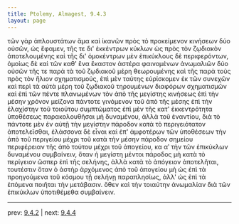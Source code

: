 ```yaml
---
title: Ptolemy, Almagest, 9.4.3
layout: page
---
```


τῶν γὰρ ἁπλουστάτων ἅμα καὶ ἱκανῶν πρὸς τὸ προκείμενον κινήσεων δύο οὐσῶν, ὡς ἔφαμεν, τῆς τε δι' ἐκκέντρων κύκλων ὡς πρὸς τὸν ζῳδιακὸν ἀποτελουμένης καὶ τῆς δι' ὁμοκέντρων μὲν ἐπικύκλους δὲ περιφερόντων, ὁμοίως δὲ καὶ τῶν καθ' ἕνα ἕκαστον ἀστέρα φαινομένων ἀνωμαλιῶν δύο οὐσῶν τῆς τε παρὰ τὰ τοῦ ζῳδιακοῦ μέρη θεωρουμένης καὶ τῆς παρὰ τοὺς πρὸς τὸν ἥλιον σχηματισμούς, ἐπὶ μὲν ταύτης εὑρίσκομεν ἐκ τῶν συνεχῶν καὶ περὶ τὰ αὐτὰ μέρη τοῦ ζῳδιακοῦ τηρουμένων διαφόρων σχηματισμῶν καὶ ἐπὶ τῶν πέντε πλανωμένων τὸν ἀπὸ τῆς μεγίστης κινήσεως ἐπὶ τὴν μέσην χρόνον μείζονα πάντοτε γινόμενον τοῦ ἀπὸ τῆς μέσης ἐπὶ τὴν ἐλαχίστην τοῦ τοιούτου συμπτώματος ἐπὶ μὲν τῆς κατ' ἐκκεντρότητα ὑποθέσεως παρακολουθῆσαι μὴ δυναμένου, ἀλλὰ τοῦ ἐναντίου, διὰ τὸ πάντοτε μὲν ἐν αὐτῇ τὴν μεγίστην πάροδον κατὰ τὸ περιγειότατον ἀποτελεῖσθαι, ἐλάσσονα δὲ εἶναι καὶ ἐπ' ἀμφοτέρων τῶν ὑποθέσεων τὴν ἀπὸ τοῦ περιγείου μέχρι τοῦ κατὰ τὴν μέσην πάροδον σημείου περιφέρειαν τῆς ἀπὸ τούτου μέχρι τοῦ ἀπογείου, κα αʹ τὴν τῶν ἐπικύκλων δυναμένου συμβαίνειν, ὅταν ἡ μεγίστη μέντοι πάροδος μὴ κατὰ τὸ περίγειον ὥσπερ ἐπὶ τῆς σελήνης, ἀλλὰ κατὰ τὸ ἀπόγειον ἀποτελῆται, τουτέστιν ὅταν ὁ ἀστὴρ ἀρχόμενος ἀπὸ τοῦ ἀπογείου μὴ ὡς ἐπὶ τὰ προηγούμενα τοῦ κόσμου τῇ σελήνῃ παραπλησίως, ἀλλ' ὡς ἐπὶ τὰ ἑπόμενα ποιῆται τὴν μετάβασιν. ὅθεν καὶ τὴν τοιαύτην ἀνωμαλίαν διὰ τῶν ἐπικύκλων ὑποτιθέμεθα συμβαίνειν. 

---

prev: [9.4.2](../9.4.2/) | next: [9.4.4](../9.4.4/)

